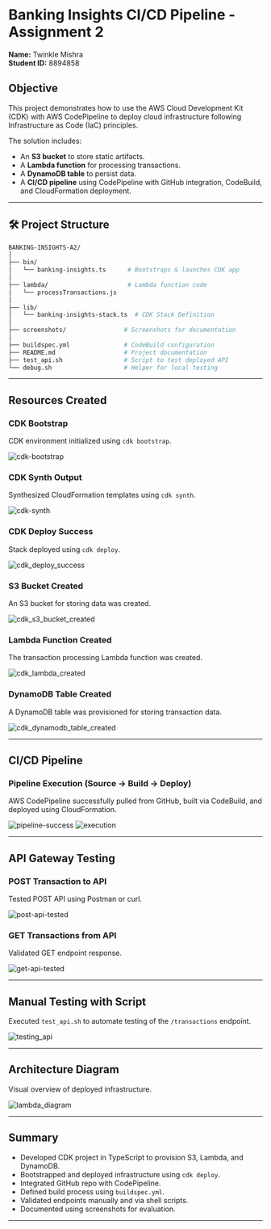 # Banking Insights CI/CD Pipeline - Assignment 2

**Name:** Twinkle Mishra  
**Student ID:** 8894858  

## Objective

This project demonstrates how to use the AWS Cloud Development Kit (CDK) with AWS CodePipeline to deploy cloud infrastructure following Infrastructure as Code (IaC) principles.

The solution includes:
- An **S3 bucket** to store static artifacts.
- A **Lambda function** for processing transactions.
- A **DynamoDB table** to persist data.
- A **CI/CD pipeline** using CodePipeline with GitHub integration, CodeBuild, and CloudFormation deployment.

---

## 🛠 Project Structure

```bash
BANKING-INSIGHTS-A2/
│
├── bin/
│   └── banking-insights.ts      # Bootstraps & launches CDK app
│  
├── lambda/                      # Lambda function code
│   └── processTransactions.js
│
├── lib/
│   └── banking-insights-stack.ts  # CDK Stack Definition
│
├── screenshots/                # Screenshots for documentation
│
├── buildspec.yml               # CodeBuild configuration
├── README.md                   # Project documentation
├── test_api.sh                 # Script to test deployed API
└── debug.sh                    # Helper for local testing
```

---

## Resources Created

### CDK Bootstrap
CDK environment initialized using `cdk bootstrap`.

![cdk-bootstrap](screenshots/cdk-bootstrap.png)

### CDK Synth Output
Synthesized CloudFormation templates using `cdk synth`.

![cdk-synth](screenshots/cdk-synth.png)

### CDK Deploy Success
Stack deployed using `cdk deploy`.

![cdk_deploy_success](screenshots/cdk_deploy_success.png)

### S3 Bucket Created
An S3 bucket for storing data was created.

![cdk_s3_bucket_created](screenshots/cdk_s3_bucket_created.png)

### Lambda Function Created
The transaction processing Lambda function was created.

![cdk_lambda_created](screenshots/cdk_lambda_created.png)

### DynamoDB Table Created
A DynamoDB table was provisioned for storing transaction data.

![cdk_dynamodb_table_created](screenshots/cdk_dynamodb_table_created.png)

---

## CI/CD Pipeline

### Pipeline Execution (Source → Build → Deploy)
AWS CodePipeline successfully pulled from GitHub, built via CodeBuild, and deployed using CloudFormation.

![pipeline-success](screenshots/pipeline-success.png)
![execution](screenshots/execution.png)

---

## API Gateway Testing

### POST Transaction to API
Tested POST API using Postman or curl.

![post-api-tested](screenshots/post-api-tested.png)

### GET Transactions from API
Validated GET endpoint response.

![get-api-tested](screenshots/get-api-tested.png)

---

## Manual Testing with Script
Executed `test_api.sh` to automate testing of the `/transactions` endpoint.

![testing_api](screenshots/testing_api.png)

---

## Architecture Diagram
Visual overview of deployed infrastructure.

![lambda_diagram](screenshots/lambda_diagram.png)

---

## Summary

- Developed CDK project in TypeScript to provision S3, Lambda, and DynamoDB.
- Bootstrapped and deployed infrastructure using `cdk deploy`.
- Integrated GitHub repo with CodePipeline.
- Defined build process using `buildspec.yml`.
- Validated endpoints manually and via shell scripts.
- Documented using screenshots for evaluation.

---
